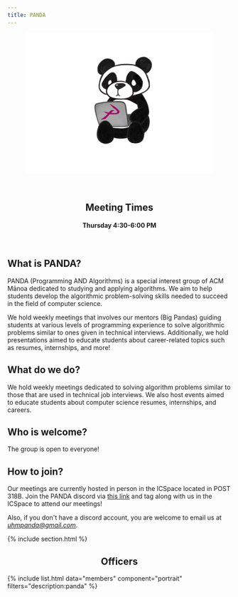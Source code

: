 ```yaml
---
title: PANDA
---
```


<center>
	<figure class="full">
	  <img src="../images/panda/Panda.png" title="Panda Logo" alt="Panda Logo">
	</figure>
</center>
<br>

<center>
	<h2>Meeting Times</h2>
	<h4>Thursday 4:30-6:00 PM</h4>
</center>

<br>

## What is PANDA?

PANDA (Programming AND Algorithms) is a special interest group of ACM Mānoa dedicated to studying and applying algorithms. We aim to help students develop the algorithmic problem-solving skills needed to succeed in the field of computer science.

We hold weekly meetings that involves our mentors (Big Pandas) guiding students at various levels of programming experience to solve algorithmic problems similar to ones given in technical interviews. Additionally, we hold presentations aimed to educate students about career-related topics such as resumes, internships, and more!

## What do we do?

We hold weekly meetings dedicated to solving algorithm problems similar to those that are used in technical job interviews. We also host events aimed to educate students about computer science resumes, internships, and careers.

## Who is welcome?

The group is open to everyone!

## How to join?

Our meetings are currently hosted in person in the ICSpace located in POST 318B. Join the PANDA discord via [this link](https://discord.gg/naDnBZ5) and tag along with us in the ICSpace to attend our meetings!

Also, if you don't have a discord account, you are welcome to email us at *uhmpanda@gmail.com*.

{% include section.html %}

<center>
	<h2>Officers</h2>
</center>

{% include list.html data="members" component="portrait" filters="description:panda" %}
